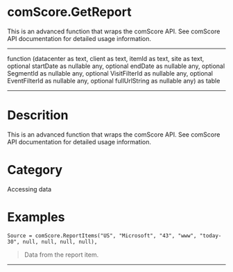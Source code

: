 ﻿# comScore.GetReport
This is an advanced function that wraps the comScore API. See comScore API documentation for detailed usage information.
***
function (datacenter as text, client as text, itemId as text, site as text, optional startDate as nullable any, optional endDate as nullable any, optional SegmentId as nullable any, optional VisitFilterId as nullable any, optional EventFilterId as nullable any, optional fullUrlString as nullable any) as table
***
# Descrition 
This is an advanced function that wraps the comScore API. See comScore API documentation for detailed usage information.
# Category 
Accessing data
# Examples 

```
Source = comScore.ReportItems("US", "Microsoft", "43", "www", "today-30", null, null, null, null),
```
> Data from the report item.
***
